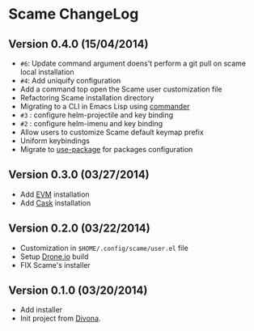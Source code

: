 # Scame ChangeLog

## Version 0.4.0 (15/04/2014)

- `#6`: Update command argument doens't perform a git pull on scame local installation
- `#4`: Add uniquify configuration
- Add a command top open the Scame user customization file
- Refactoring Scame installation directory
- Migrating to a CLI in Emacs Lisp using [commander](https://github.com/rejeep/commander.el)
- `#3` : configure helm-projectile and key binding
- `#2` : configure helm-imenu and key binding
- Allow users to customize Scame default keymap prefix
- Uniform keybindings
- Migrate to [use-package](https://github.com/jwiegley/use-package) for packages configuration

## Version 0.3.0 (03/27/2014)

- Add [EVM](https://github.com/rejeep/evm) installation
- Add [Cask](https://github.com/cask/cask) installation

## Version 0.2.0 (03/22/2014)

- Customization in ``$HOME/.config/scame/user.el`` file
- Setup [Drone.io](https://drone.io) build
- FIX Scame's installer

## Version 0.1.0 (03/20/2014)

- Add installer
- Init project from [Divona](https://github.com/nlamirault/divona).
